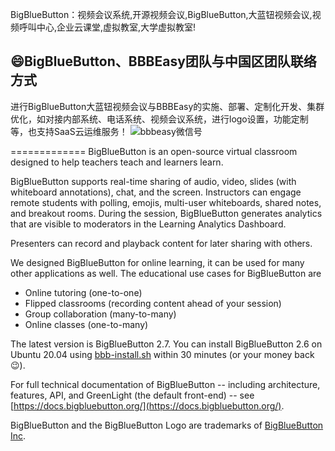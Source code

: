 BigBlueButton：视频会议系统,开源视频会议,BigBlueButton,大蓝钮视频会议,视频呼叫中心,企业云课堂,虚拟教室,大学虚拟教室!
## 😄BigBlueButton、BBBEasy团队与中国区团队联络方式
进行BigBlueButton大蓝钮视频会议与BBBEasy的实施、部署、定制化开发、集群优化，如对接内部系统、电话系统、视频会议系统，进行logo设置，功能定制等，也支持SaaS云运维服务！
![bbbeasy微信号](https://github.com/user-attachments/assets/3f19a4d9-33d2-4518-898f-034612c2bc47)

=============
BigBlueButton is an open-source virtual classroom designed to help teachers teach and learners learn.  

BigBlueButton supports real-time sharing of audio, video, slides (with whiteboard annotations), chat, and the screen.  Instructors can engage remote students with polling, emojis, multi-user whiteboards, shared notes, and breakout rooms.  During the session, BigBlueButton generates analytics that are visible to moderators in the Learning Analytics Dashboard.

Presenters can record and playback content for later sharing with others.

We designed BigBlueButton for online learning, it can be used for many other applications as well.  The educational use cases for BigBlueButton are

  * Online tutoring (one-to-one)
  * Flipped classrooms (recording content ahead of your session)
  * Group collaboration (many-to-many)
  * Online classes (one-to-many)

The latest version is BigBlueButton 2.7.  You can install BigBlueButton 2.6 on Ubuntu 20.04 using [bbb-install.sh](https://github.com/bigbluebutton/bbb-install) within 30 minutes (or your money back 😉).

For full technical documentation of BigBlueButton -- including architecture, features, API, and GreenLight (the default front-end) -- see [https://docs.bigbluebutton.org/](https://docs.bigbluebutton.org/).

BigBlueButton and the BigBlueButton Logo are trademarks of [BigBlueButton Inc](https://bigbluebutton.org).
